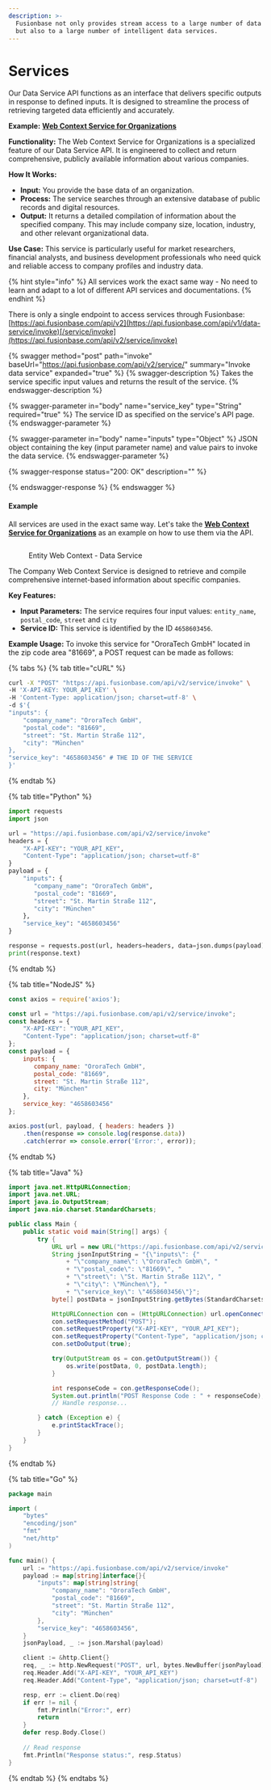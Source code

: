 ```yaml
---
description: >-
  Fusionbase not only provides stream access to a large number of data sources
  but also to a large number of intelligent data services.
---
```


# Services

Our Data Service API functions as an interface that delivers specific outputs in response to defined inputs. It is designed to streamline the process of retrieving targeted data efficiently and accurately.

**Example:** [**Web Context Service for Organizations**](https://fusionbase.com/de/data/service/4658603456/Entity%20Web%20Context)

**Functionality:** The Web Context Service for Organizations is a specialized feature of our Data Service API. It is engineered to collect and return comprehensive, publicly available information about various companies.

**How It Works:**

* **Input:** You provide the base data of an organization.
* **Process:** The service searches through an extensive database of public records and digital resources.
* **Output:** It returns a detailed compilation of information about the specified company. This may include company size, location, industry, and other relevant organizational data.

**Use Case:** This service is particularly useful for market researchers, financial analysts, and business development professionals who need quick and reliable access to company profiles and industry data.



{% hint style="info" %}
All services work the exact same way - No need to learn and adapt to a lot of different API services and documentations.
{% endhint %}

There is only a single endpoint to access services through Fusionbase:\
[https://api.fusionbase.com/api/v2](https://api.fusionbase.com/api/v1/data-service/invoke)[/service/invoke](https://api.fusionbase.com/api/v2/service/invoke)

{% swagger method="post" path="invoke" baseUrl="https://api.fusionbase.com/api/v2/service/" summary="Invoke data service" expanded="true" %}
{% swagger-description %}
Takes the service specific input values and returns the result of the service.&#x20;
{% endswagger-description %}

{% swagger-parameter in="body" name="service_key" type="String" required="true" %}
The service ID as specified on the service's API page.
{% endswagger-parameter %}

{% swagger-parameter in="body" name="inputs" type="Object" %}
JSON object containing the key (input parameter name) and value pairs to invoke the data service.
{% endswagger-parameter %}

{% swagger-response status="200: OK" description="" %}

{% endswagger-response %}
{% endswagger %}

#### Example

All services are used in the exact same way. Let's take the [**Web Context Service for Organizations**](https://fusionbase.com/en/data/service/50527318/Company%20Internet%20Context) as an example on how to use them via the API.

<figure><img src="../.gitbook/assets/image.png" alt=""><figcaption><p>Entity Web Context - Data Service</p></figcaption></figure>

The Company Web Context Service is designed to retrieve and compile comprehensive internet-based information about specific companies.

**Key Features:**

* **Input Parameters:** The service requires four input values: `entity_name`, `postal_code`, `street` and `city`
* **Service ID:** This service is identified by the ID `4658603456`.

**Example Usage:** To invoke this service for "OroraTech GmbH" located in the zip code area "81669", a POST request can be made as follows:



{% tabs %}
{% tab title="cURL" %}
```bash
curl -X "POST" "https://api.fusionbase.com/api/v2/service/invoke" \
-H 'X-API-KEY: YOUR_API_KEY' \
-H 'Content-Type: application/json; charset=utf-8' \
-d $'{
"inputs": {
    "company_name": "OroraTech GmbH",
    "postal_code": "81669",
    "street": "St. Martin Straße 112",
    "city": "München"
},
"service_key": "4658603456" # THE ID OF THE SERVICE
}'
```
{% endtab %}

{% tab title="Python" %}
```python
import requests
import json

url = "https://api.fusionbase.com/api/v2/service/invoke"
headers = {
    "X-API-KEY": "YOUR_API_KEY",
    "Content-Type": "application/json; charset=utf-8"
}
payload = {
    "inputs": {
       "company_name": "OroraTech GmbH",
       "postal_code": "81669",
       "street": "St. Martin Straße 112",
       "city": "München"
    },
    "service_key": "4658603456"
}

response = requests.post(url, headers=headers, data=json.dumps(payload))
print(response.text)

```
{% endtab %}

{% tab title="NodeJS" %}
```javascript
const axios = require('axios');

const url = "https://api.fusionbase.com/api/v2/service/invoke";
const headers = {
    "X-API-KEY": "YOUR_API_KEY",
    "Content-Type": "application/json; charset=utf-8"
};
const payload = {
    inputs: {
       company_name: "OroraTech GmbH",
       postal_code: "81669",
       street: "St. Martin Straße 112",
       city: "München"
    },
    service_key: "4658603456"
};

axios.post(url, payload, { headers: headers })
    .then(response => console.log(response.data))
    .catch(error => console.error('Error:', error));

```
{% endtab %}

{% tab title="Java" %}
```java
import java.net.HttpURLConnection;
import java.net.URL;
import java.io.OutputStream;
import java.nio.charset.StandardCharsets;

public class Main {
    public static void main(String[] args) {
        try {
            URL url = new URL("https://api.fusionbase.com/api/v2/service/invoke");
            String jsonInputString = "{\"inputs\": {"
                + "\"company_name\": \"OroraTech GmbH\", "
                + "\"postal_code\": \"81669\", "
                + "\"street\": \"St. Martin Straße 112\", "
                + "\"city\": \"München\"}, "
                + "\"service_key\": \"4658603456\"}";
            byte[] postData = jsonInputString.getBytes(StandardCharsets.UTF_8);

            HttpURLConnection con = (HttpURLConnection) url.openConnection();
            con.setRequestMethod("POST");
            con.setRequestProperty("X-API-KEY", "YOUR_API_KEY");
            con.setRequestProperty("Content-Type", "application/json; charset=utf-8");
            con.setDoOutput(true);

            try(OutputStream os = con.getOutputStream()) {
                os.write(postData, 0, postData.length);
            }

            int responseCode = con.getResponseCode();
            System.out.println("POST Response Code : " + responseCode);
            // Handle response...

        } catch (Exception e) {
            e.printStackTrace();
        }
    }
}

```
{% endtab %}

{% tab title="Go" %}
```go
package main

import (
    "bytes"
    "encoding/json"
    "fmt"
    "net/http"
)

func main() {
    url := "https://api.fusionbase.com/api/v2/service/invoke"
    payload := map[string]interface{}{
        "inputs": map[string]string{
            "company_name": "OroraTech GmbH",
            "postal_code": "81669",
            "street": "St. Martin Straße 112",
            "city": "München"
        },
        "service_key": "4658603456",
    }
    jsonPayload, _ := json.Marshal(payload)

    client := &http.Client{}
    req, _ := http.NewRequest("POST", url, bytes.NewBuffer(jsonPayload))
    req.Header.Add("X-API-KEY", "YOUR_API_KEY")
    req.Header.Add("Content-Type", "application/json; charset=utf-8")

    resp, err := client.Do(req)
    if err != nil {
        fmt.Println("Error:", err)
        return
    }
    defer resp.Body.Close()
    
    // Read response
    fmt.Println("Response status:", resp.Status)
}


```
{% endtab %}
{% endtabs %}
